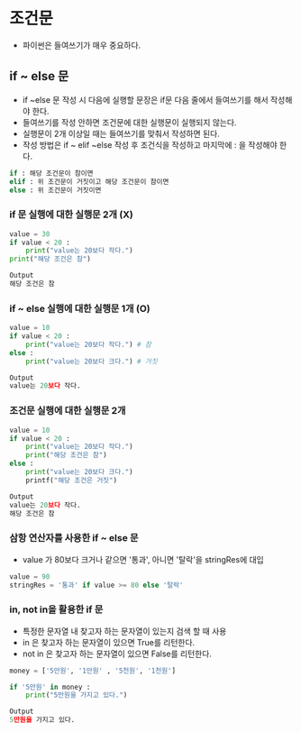 # 조건문
- 파이썬은 들여쓰기가 매우 중요하다.  

## if ~ else 문  
- if ~else 문 작성 시 다음에 실행할 문장은 if문 다음 줄에서 들여쓰기를 해서 작성해야 한다.  
- 들여쓰기를 작성 안하면 조건문에 대한 실행문이 실행되지 않는다.  
- 실행문이 2개 이상일 때는 들여쓰기를 맞춰서 작성하면 된다.  
- 작성 방법은 if ~ elif ~else 작성 후 조건식을 작성하고 마지막에 : 을 작성해야 한다.  

```Python  
if : 해당 조건문이 참이면  
elif : 위 조건문이 거짓이고 해당 조건문이 참이면  
else : 위 조건문이 거짓이면  
```

### if 문 실행에 대한 실행문 2개 (X)  
```Python  
value = 30  
if value < 20 :  
    print("value는 20보다 작다.")   
print("해당 조건은 참")  

Output  
해당 조건은 참  
```  

### if ~ else 실행에 대한 실행문 1개 (O)  
```Python  
value = 10  
if value < 20 :  
    print("value는 20보다 작다.") # 참  
else :  
    print("value는 20보다 크다.") # 거짓  

Output  
value는 20보다 작다.  
```  

### 조건문 실행에 대한 실행문 2개  
```Python  
value = 10  
if value < 20 :  
    print("value는 20보다 작다.")  
    print("해당 조건은 참")  
else :  
    print("value는 20보다 크다.")  
    printf("해당 조건은 거짓")  

Output  
value는 20보다 작다.  
해당 조건은 참  
```  

### 삼항 연산자를 사용한 if ~ else 문  
- value 가 80보다 크거나 같으면 '통과', 아니면 '탈락'을 stringRes에 대입  
```Python  
value = 90  
stringRes = '통과' if value >= 80 else '탈락'  
```  

### in, not in을 활용한 if 문  
- 특정한 문자열 내 찾고자 하는 문자열이 있는지 검색 할 때 사용   
- in 은 찾고자 하는 문자열이 있으면 True를 리턴한다.  
- not in 은 찾고자 하는 문자열이 있으면 False를 리턴한다.  
```Python  
money = ['5만원', '1만원' , '5천원', '1천원']  

if '5만원' in money :  
    print("5만원을 가지고 있다.")  

Output  
5만원을 가지고 있다.  
```  